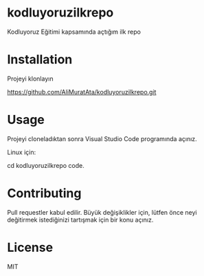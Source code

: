 # kodluyoruzilkrepo
Kodluyoruz Eğitimi kapsamında açtığım ilk repo
# Installation
Projeyi klonlayın

https://github.com/AliMuratAta/kodluyoruzilkrepo.git
# Usage
Projeyi cloneladıktan sonra Visual Studio Code programında açınız.

Linux için:

cd kodluyoruzilkrepo
code.

# Contributing
Pull requestler kabul edilir. Büyük değişiklikler için, lütfen önce neyi değitirmek istediğinizi tartışmak için bir konu açınız.

# License

MIT
